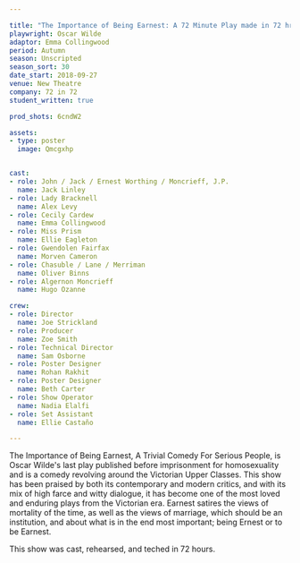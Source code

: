```yaml
---

title: "The Importance of Being Earnest: A 72 Minute Play made in 72 hrs"
playwright: Oscar Wilde
adaptor: Emma Collingwood
period: Autumn
season: Unscripted
season_sort: 30
date_start: 2018-09-27
venue: New Theatre
company: 72 in 72
student_written: true 

prod_shots: 6cndW2

assets:
- type: poster
  image: Qmcgxhp


cast:
- role: John / Jack / Ernest Worthing / Moncrieff, J.P.
  name: Jack Linley
- role: Lady Bracknell
  name: Alex Levy
- role: Cecily Cardew 
  name: Emma Collingwood
- role: Miss Prism
  name: Ellie Eagleton
- role: Gwendolen Fairfax
  name: Morven Cameron
- role: Chasuble / Lane / Merriman
  name: Oliver Binns
- role: Algernon Moncrieff
  name: Hugo Ozanne

crew:
- role: Director
  name: Joe Strickland
- role: Producer
  name: Zoe Smith
- role: Technical Director
  name: Sam Osborne
- role: Poster Designer
  name: Rohan Rakhit
- role: Poster Designer
  name: Beth Carter
- role: Show Operator
  name: Nadia Elalfi 
- role: Set Assistant
  name: Ellie Castaño

---
```


The Importance of Being Earnest, A Trivial Comedy For Serious People, is Oscar Wilde's last play published before imprisonment for homosexuality and is a comedy revolving around the Victorian Upper Classes. This show has been praised by both its contemporary and modern critics, and with its mix of high farce and witty dialogue, it has become one of the most loved and enduring plays from the Victorian era. Earnest satires the views of mortality of the time, as well as the views of marriage, which should be an institution, and about what is in the end most important; being Ernest or to be Earnest.

This show was cast, rehearsed, and teched in 72 hours.
